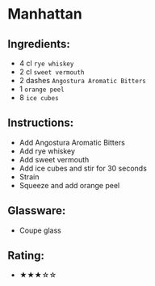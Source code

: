# Manhattan

## Ingredients:
- 4 cl `rye whiskey`
- 2 cl `sweet vermouth`
- 2 dashes `Angostura Aromatic Bitters`
- 1 `orange peel`
- 8 `ice cubes`

## Instructions:
- Add Angostura Aromatic Bitters
- Add rye whiskey
- Add sweet vermouth
- Add ice cubes and stir for 30 seconds
- Strain
- Squeeze and add orange peel

## Glassware:
- Coupe glass

## Rating:
- ★★★☆☆